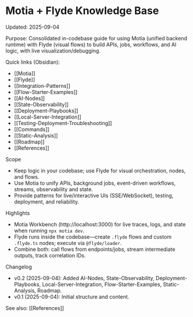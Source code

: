 # Motia + Flyde Knowledge Base

Updated: 2025-09-04

Purpose: Consolidated in-codebase guide for using Motia (unified backend runtime) with Flyde (visual flows) to build APIs, jobs, workflows, and AI logic, with live visualization/debugging.

Quick links (Obsidian):
- [[Motia]]
- [[Flyde]]
- [[Integration-Patterns]]
- [[Flow-Starter-Examples]]
- [[AI-Nodes]]
- [[State-Observability]]
- [[Deployment-Playbooks]]
- [[Local-Server-Integration]]
- [[Testing-Deployment-Troubleshooting]]
- [[Commands]]
- [[Static-Analysis]]
- [[Roadmap]]
- [[References]]

Scope
- Keep logic in your codebase; use Flyde for visual orchestration, nodes, and flows.
- Use Motia to unify APIs, background jobs, event-driven workflows, streams, observability and state.
- Provide patterns for live/interactive UIs (SSE/WebSocket), testing, deployment, and reliability.

Highlights
- Motia Workbench (http://localhost:3000) for live traces, logs, and state when running `npx motia dev`.
- Flyde runs inside the codebase—create `.flyde` flows and custom `.flyde.ts` nodes; execute via `@flyde/loader`.
- Combine both: call flows from endpoints/jobs, stream intermediate outputs, track correlation IDs.

Changelog
- v0.2 (2025-09-04): Added AI-Nodes, State-Observability, Deployment-Playbooks, Local-Server-Integration, Flow-Starter-Examples, Static-Analysis, Roadmap.
- v0.1 (2025-09-04): Initial structure and content.

See also: [[References]]

